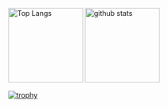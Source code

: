 <p align="left"> 
  <img alt="Top Langs" height="150px" src="https://github-readme-stats.vercel.app/api/top-langs/?username=linakoi&layout=compact&show_icons=true&theme=onedark" />
  <img alt="github stats" height="150px" src="https://github-readme-stats.vercel.app/api?username=linakoi&theme=onedark&show_icons=ture" />
</p>

[![trophy](https://github-profile-trophy.vercel.app/?username=linakoi&theme=onedark&column=7
)](https://github.com/ryo-ma/github-profile-trophy)
